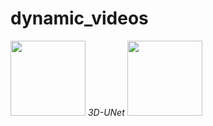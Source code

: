# dynamic_videos
<p>
    <img src="https://github.com/qmeng99/dynamic_videos/blob/main/gifs/3dunet_crop.gif" width="120" height="120" />
    <em>3D-UNet</em>
    <img src="https://github.com/qmeng99/dynamic_videos/blob/main/gifs/dDemons_crop.gif" width="120" height="120" />
</p>


